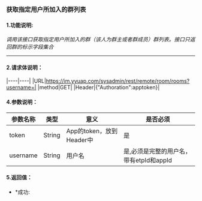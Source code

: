 ### 获取指定用户所加入的群列表

#### 1.功能说明:
*调用该接口获取指定用户所加入的群（该人为群主或者群成员）群列表。接口只返回群的标示字段集合*
***

#### 2.请求体说明：

|----|----|
|URL|https://im.yyuap.com/sysadmin/rest/remote/room/rooms?username=|
|method|GET|
|Header|{"Authoration":apptoken}|

#### 4.参数说明：

|参数名称|类型|意义|是否必须|
|----|----|----|----|
|token|String|App的token，放到Header中|是|
|username|String|用户名|是,必须是完整的用户名，带有etpId和appId|

#### 5.返回值：

- *成功: